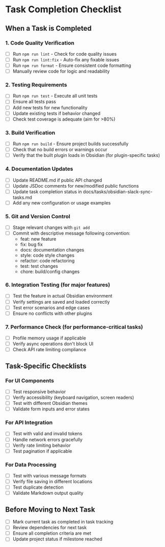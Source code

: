 # Task Completion Checklist

## When a Task is Completed

### 1. Code Quality Verification
- [ ] Run `npm run lint` - Check for code quality issues
- [ ] Run `npm run lint:fix` - Auto-fix any fixable issues
- [ ] Run `npm run format` - Ensure consistent code formatting
- [ ] Manually review code for logic and readability

### 2. Testing Requirements
- [ ] Run `npm run test` - Execute all unit tests
- [ ] Ensure all tests pass
- [ ] Add new tests for new functionality
- [ ] Update existing tests if behavior changed
- [ ] Check test coverage is adequate (aim for >80%)

### 3. Build Verification
- [ ] Run `npm run build` - Ensure project builds successfully
- [ ] Check that no build errors or warnings occur
- [ ] Verify that the built plugin loads in Obsidian (for plugin-specific tasks)

### 4. Documentation Updates
- [ ] Update README.md if public API changed
- [ ] Update JSDoc comments for new/modified public functions
- [ ] Update task completion status in docs/tasks/obsidian-slack-sync-tasks.md
- [ ] Add any new configuration or usage examples

### 5. Git and Version Control
- [ ] Stage relevant changes with `git add`
- [ ] Commit with descriptive message following convention:
  - feat: new feature
  - fix: bug fix
  - docs: documentation changes
  - style: code style changes
  - refactor: code refactoring
  - test: test changes
  - chore: build/config changes

### 6. Integration Testing (for major features)
- [ ] Test the feature in actual Obsidian environment
- [ ] Verify settings are saved and loaded correctly
- [ ] Test error scenarios and edge cases
- [ ] Ensure no conflicts with other plugins

### 7. Performance Check (for performance-critical tasks)
- [ ] Profile memory usage if applicable
- [ ] Verify async operations don't block UI
- [ ] Check API rate limiting compliance

## Task-Specific Checklists

### For UI Components
- [ ] Test responsive behavior
- [ ] Verify accessibility (keyboard navigation, screen readers)
- [ ] Test with different Obsidian themes
- [ ] Validate form inputs and error states

### For API Integration
- [ ] Test with valid and invalid tokens
- [ ] Handle network errors gracefully
- [ ] Verify rate limiting behavior
- [ ] Test pagination if applicable

### For Data Processing
- [ ] Test with various message formats
- [ ] Verify file saving in different locations
- [ ] Test duplicate detection
- [ ] Validate Markdown output quality

## Before Moving to Next Task
- [ ] Mark current task as completed in task tracking
- [ ] Review dependencies for next task
- [ ] Ensure all completion criteria are met
- [ ] Update project status if milestone reached
